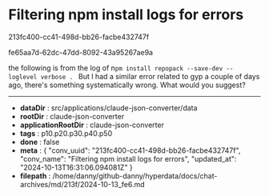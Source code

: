 # Filtering npm install logs for errors

213fc400-cc41-498d-bb26-facbe432747f

fe65aa7d-62dc-47dd-8092-43a95267ae9a

the following is from the log of n`pm install repopack --save-dev --loglevel verbose . `
But I had a similar error related to gyp a couple of days ago, there's something systematically wrong. What would you suggest?

---

* **dataDir** : src/applications/claude-json-converter/data
* **rootDir** : claude-json-converter
* **applicationRootDir** : claude-json-converter
* **tags** : p10.p20.p30.p40.p50
* **done** : false
* **meta** : {
  "conv_uuid": "213fc400-cc41-498d-bb26-facbe432747f",
  "conv_name": "Filtering npm install logs for errors",
  "updated_at": "2024-10-13T16:31:06.094081Z"
}
* **filepath** : /home/danny/github-danny/hyperdata/docs/chat-archives/md/213f/2024-10-13_fe6.md